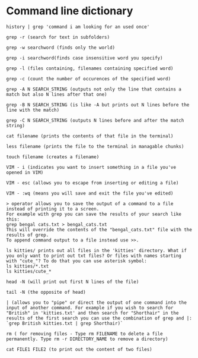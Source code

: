 
# Command line dictionary


```history | grep 'command i am looking for an used once'```

```grep -r (search for text in subfolders)```

```grep -w searchword (finds only the world)```

```grep -i searchword(finds case insensitive word you specify)```

```grep -l (files containing, filenames containing specified word)```

```grep -c (count the number of occurences of the specified word)```

```grep -A N SEARCH_STRING (outputs not only the line that contains a match but also N lines after that one)```

```grep -B N SEARCH_STRING (is like -A but prints out N lines before the line with the match)```

```grep -C N SEARCH_STRING (outputs N lines before and after the match string)```

```cat filename (prints the contents of that file in the terminal)```

```less filename (prints the file to the terminal in managable chunks)```

```touch filename (creates a filename)```

```VIM - i (indicates you want to insert something in a file you've opened in VIM)```

```VIM - esc (allows you to escape from inserting or editing a file)```

```VIM - :wq (means you will save and exit the file you've edited)```

```
> operator allows you to save the output of a command to a file instead of printing it to a screen. 
For example with grep you can save the results of your search like this:
grep bengal cats.txt > bengal_cats.txt
This will override the contents of the "bengal_cats.txt" file with the results of grep. 
To append command output to a file instead use >>.
```

```
ls kitties/ prints out all files in the 'kitties' directory. What if you only want to print out txt files? Or files with names starting with "cute_"? To do that you can use asterisk symbol:
ls kitties/*.txt
ls kitties/cute_*
```

```head -N (will print out first N lines of the file)```

```tail -N (the opposite of head)```

```
| (allows you to "pipe" or direct the output of one command into the input of another command. For example if you wish to search for "British" in 'kitties.txt' and then search for "Shorthair" in the results of the first search you can use the combination of grep and |:  `grep British kitties.txt | grep Shorthair)` 
```

```rm ( for removing files - Type rm FILENAME to delete a file permanently. Type rm -r DIRECTORY_NAME to remove a directory)```

```cat FILE1 FILE2 (to print out the content of two files)```
